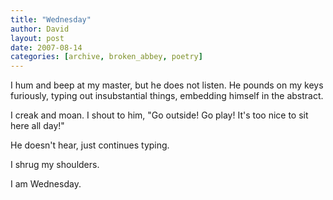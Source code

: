 ```yaml
---
title: "Wednesday"
author: David
layout: post
date: 2007-08-14
categories: [archive, broken_abbey, poetry]
---
```


I hum and beep at my master, but he does not listen. He pounds on my keys
furiously, typing out insubstantial things, embedding himself in the abstract.

I creak and moan. I shout to him, "Go outside! Go play! It's too nice to sit
here all day!"

He doesn't hear, just continues typing.

I shrug my shoulders.

I am Wednesday.
